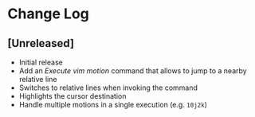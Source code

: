 # Change Log

## [Unreleased]

- Initial release
- Add an _Execute vim motion_ command that allows to jump to a nearby relative line
- Switches to relative lines when invoking the command
- Highlights the cursor destination
- Handle multiple motions in a single execution (e.g. `10j2k`)
